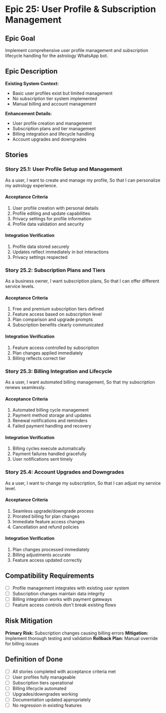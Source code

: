 # Epic 25: User Profile & Subscription Management

## Epic Goal

Implement comprehensive user profile management and subscription lifecycle handling for the astrology WhatsApp bot.

## Epic Description

**Existing System Context:**

- Basic user profiles exist but limited management
- No subscription tier system implemented
- Manual billing and account management

**Enhancement Details:**

- User profile creation and management
- Subscription plans and tier management
- Billing integration and lifecycle handling
- Account upgrades and downgrades

## Stories

### Story 25.1: User Profile Setup and Management

As a user,
I want to create and manage my profile,
So that I can personalize my astrology experience.

#### Acceptance Criteria

1. User profile creation with personal details
2. Profile editing and update capabilities
3. Privacy settings for profile information
4. Profile data validation and security

#### Integration Verification

1. Profile data stored securely
2. Updates reflect immediately in bot interactions
3. Privacy settings respected

### Story 25.2: Subscription Plans and Tiers

As a business owner,
I want subscription plans,
So that I can offer different service levels.

#### Acceptance Criteria

1. Free and premium subscription tiers defined
2. Feature access based on subscription level
3. Plan comparison and upgrade prompts
4. Subscription benefits clearly communicated

#### Integration Verification

1. Feature access controlled by subscription
2. Plan changes applied immediately
3. Billing reflects correct tier

### Story 25.3: Billing Integration and Lifecycle

As a user,
I want automated billing management,
So that my subscription renews seamlessly.

#### Acceptance Criteria

1. Automated billing cycle management
2. Payment method storage and updates
3. Renewal notifications and reminders
4. Failed payment handling and recovery

#### Integration Verification

1. Billing cycles execute automatically
2. Payment failures handled gracefully
3. User notifications sent timely

### Story 25.4: Account Upgrades and Downgrades

As a user,
I want to change my subscription,
So that I can adjust my service level.

#### Acceptance Criteria

1. Seamless upgrade/downgrade process
2. Prorated billing for plan changes
3. Immediate feature access changes
4. Cancellation and refund policies

#### Integration Verification

1. Plan changes processed immediately
2. Billing adjustments accurate
3. Feature access updated correctly

## Compatibility Requirements

- [ ] Profile management integrates with existing user system
- [ ] Subscription changes maintain data integrity
- [ ] Billing integration works with payment gateways
- [ ] Feature access controls don't break existing flows

## Risk Mitigation

**Primary Risk:** Subscription changes causing billing errors
**Mitigation:** Implement thorough testing and validation
**Rollback Plan:** Manual override for billing issues

## Definition of Done

- [ ] All stories completed with acceptance criteria met
- [ ] User profiles fully manageable
- [ ] Subscription tiers operational
- [ ] Billing lifecycle automated
- [ ] Upgrades/downgrades working
- [ ] Documentation updated appropriately
- [ ] No regression in existing features
